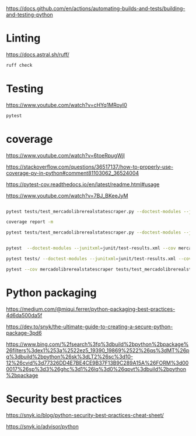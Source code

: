 
https://docs.github.com/en/actions/automating-builds-and-tests/building-and-testing-python

# Linting

https://docs.astral.sh/ruff/

```bash
ruff check
```

# Testing

https://www.youtube.com/watch?v=cHYq1MRoyI0

```bash
pytest
```

# coverage

https://www.youtube.com/watch?v=6toeRpugWjI

https://stackoverflow.com/questions/36517137/how-to-properly-use-coverage-py-in-python#comment81103062_36524004

https://pytest-cov.readthedocs.io/en/latest/readme.html#usage

https://www.youtube.com/watch?v=7BJ_BKeeJyM

```bash

pytest tests/test_mercadolibrerealstatescraper.py --doctest-modules --junitxml=junit/test-results.xml --cov mercadolibrerealstatescraper --cov-report=

coverage report -m

pytest tests/test_mercadolibrerealstatescraper.py --doctest-modules --junitxml=junit/test-results.xml --cov mercadolibrerealstatescraper --cov-report=xml --cov-report=html


pytest  --doctest-modules --junitxml=junit/test-results.xml --cov mercadolibrerealstatescraper tests/test_mercadolibrerealstatescraper.py

pytest tests/ --doctest-modules --junitxml=junit/test-results.xml --cov --cov-report=xml --cov-report=html

pytest --cov mercadolibrerealstatescraper tests/test_mercadolibrerealstatescraper.py
```

# Python packaging

https://medium.com/@miqui.ferrer/python-packaging-best-practices-4d6da500da5f

https://dev.to/snyk/the-ultimate-guide-to-creating-a-secure-python-package-3pd6

https://www.bing.com/%2fsearch%3fq%3dbuild%2bpython%2bpackage%26filters%3dex1%253a%2522ez5_19390_19869%2522%26qs%3dMT%26pq%3dbuild%2bpython%26sk%3dLT2%26sc%3d10-12%26cvid%3d77326DD4E7BE4CE9B37F13B9C289A15A%26FORM%3d000017%26sp%3d3%26ghc%3d1%26lq%3d0%26qpvt%3dbuild%2bpython%2bpackage

# Security best practices

https://snyk.io/blog/python-security-best-practices-cheat-sheet/

https://snyk.io/advisor/python